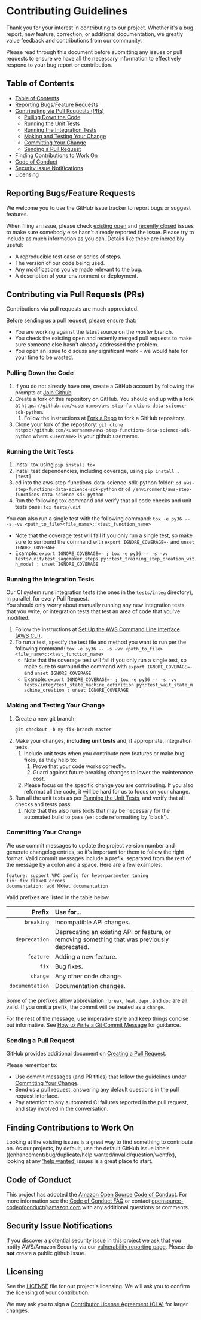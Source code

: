 # Contributing Guidelines

Thank you for your interest in contributing to our project. Whether it's a bug report, new feature, correction, or additional
documentation, we greatly value feedback and contributions from our community.

Please read through this document before submitting any issues or pull requests to ensure we have all the necessary
information to effectively respond to your bug report or contribution.


## Table of Contents

* [Table of Contents](#table-of-contents)
* [Reporting Bugs/Feature Requests](#reporting-bugsfeature-requests)
* [Contributing via Pull Requests (PRs)](#contributing-via-pull-requests-prs) 
  * [Pulling Down the Code](#pulling-down-the-code)
  * [Running the Unit Tests](#running-the-unit-tests)
  * [Running the Integration Tests](#running-the-integration-tests)
  * [Making and Testing Your Change](#making-and-testing-your-change)
  * [Committing Your Change](#committing-your-change)
  * [Sending a Pull Request](#sending-a-pull-request)
* [Finding Contributions to Work On](#finding-contributions-to-work-on)
* [Code of Conduct](#code-of-conduct)
* [Security Issue Notifications](#security-issue-notifications)
* [Licensing](#licensing)

## Reporting Bugs/Feature Requests

We welcome you to use the GitHub issue tracker to report bugs or suggest features.

When filing an issue, please check [existing open](https://github.com/aws/aws-step-functions-data-science-sdk-python/issues) and [recently closed](https://github.com/aws/aws-step-functions-data-science-sdk-python/issues?utf8=%E2%9C%93&q=is%3Aissue%20is%3Aclosed%20) issues to make sure somebody else hasn't already
reported the issue. Please try to include as much information as you can. Details like these are incredibly useful:

* A reproducible test case or series of steps.
* The version of our code being used.
* Any modifications you've made relevant to the bug.
* A description of your environment or deployment.


## Contributing via Pull Requests (PRs)

Contributions via pull requests are much appreciated.

Before sending us a pull request, please ensure that:

* You are working against the latest source on the *master* branch.
* You check the existing open and recently merged pull requests to make sure someone else hasn't already addressed the problem.
* You open an issue to discuss any significant work - we would hate for your time to be wasted.

### Pulling Down the Code

1. If you do not already have one, create a GitHub account by following the prompts at [Join Github](https://github.com/join).
1. Create a fork of this repository on GitHub. You should end up with a fork at `https://github.com/<username>/aws-step-functions-data-science-sdk-python`.
   1. Follow the instructions at [Fork a Repo](https://help.github.com/en/articles/fork-a-repo) to fork a GitHub repository.
1. Clone your fork of the repository: `git clone https://github.com/<username>/aws-step-functions-data-science-sdk-python` where `<username>` is your github username.


### Running the Unit Tests 

1. Install tox using `pip install tox`
1. Install test dependencies, including coverage, using `pip install .[test]`
1. cd into the aws-step-functions-data-science-sdk-python folder: `cd aws-step-functions-data-science-sdk-python` or `cd /environment/aws-step-functions-data-science-sdk-python`
1. Run the following tox command and verify that all code checks and unit tests pass: `tox tests/unit`

You can also run a single test with the following command: `tox -e py36 -- -s -vv <path_to_file><file_name>::<test_function_name>`  
  * Note that the coverage test will fail if you only run a single test, so make sure to surround the command with `export IGNORE_COVERAGE=-` and `unset IGNORE_COVERAGE`
  * Example: `export IGNORE_COVERAGE=- ; tox -e py36 -- -s -vv tests/unit/test_sagemaker_steps.py::test_training_step_creation_with_model ; unset IGNORE_COVERAGE`


### Running the Integration Tests

Our CI system runs integration tests (the ones in the `tests/integ` directory), in parallel, for every Pull Request.  
You should only worry about manually running any new integration tests that you write, or integration tests that test an area of code that you've modified.  

1. Follow the instructions at [Set Up the AWS Command Line Interface (AWS CLI)](https://docs.aws.amazon.com/polly/latest/dg/setup-aws-cli.html).
1. To run a test, specify the test file and method you want to run per the following command: `tox -e py36 -- -s -vv <path_to_file><file_name>::<test_function_name>`
   * Note that the coverage test will fail if you only run a single test, so make sure to surround the command with `export IGNORE_COVERAGE=-` and `unset IGNORE_COVERAGE`
   * Example: `export IGNORE_COVERAGE=- ; tox -e py36 -- -s -vv tests/integ/test_state_machine_definition.py::test_wait_state_machine_creation ; unset IGNORE_COVERAGE`

### Making and Testing Your Change

1. Create a new git branch:
     ```shell
     git checkout -b my-fix-branch master
     ```
1. Make your changes, **including unit tests** and, if appropriate, integration tests.
   1. Include unit tests when you contribute new features or make bug fixes, as they help to:
      1. Prove that your code works correctly.
      1. Guard against future breaking changes to lower the maintenance cost.
   1. Please focus on the specific change you are contributing. If you also reformat all the code, it will be hard for us to focus on your change.
1. Run all the unit tests as per [Running the Unit Tests](#running-the-unit-tests), and verify that all checks and tests pass.
   1. Note that this also runs tools that may be necessary for the automated build to pass (ex: code reformatting by 'black').  


### Committing Your Change

We use commit messages to update the project version number and generate changelog entries, so it's important for them to follow the right format. Valid commit messages include a prefix, separated from the rest of the message by a colon and a space. Here are a few examples:

```
feature: support VPC config for hyperparameter tuning
fix: fix flake8 errors
documentation: add MXNet documentation
```

Valid prefixes are listed in the table below.

| Prefix          | Use for...                                                                                     |
|----------------:|:-----------------------------------------------------------------------------------------------|
| `breaking`      | Incompatible API changes.                                                                      |
| `deprecation`   | Deprecating an existing API or feature, or removing something that was previously deprecated.  |
| `feature`       | Adding a new feature.                                                                          |
| `fix`           | Bug fixes.                                                                                     |
| `change`        | Any other code change.                                                                         |
| `documentation` | Documentation changes.                                                                         |

Some of the prefixes allow abbreviation ; `break`, `feat`, `depr`, and `doc` are all valid. If you omit a prefix, the commit will be treated as a `change`.

For the rest of the message, use imperative style and keep things concise but informative. See [How to Write a Git Commit Message](https://chris.beams.io/posts/git-commit/) for guidance.


### Sending a Pull Request

GitHub provides additional document on [Creating a Pull Request](https://help.github.com/articles/creating-a-pull-request/).

Please remember to:
* Use commit messages (and PR titles) that follow the guidelines under [Committing Your Change](#committing-your-change).
* Send us a pull request, answering any default questions in the pull request interface.
* Pay attention to any automated CI failures reported in the pull request, and stay involved in the conversation.


## Finding Contributions to Work On

Looking at the existing issues is a great way to find something to contribute on. As our projects, by default, use the default GitHub issue labels ((enhancement/bug/duplicate/help wanted/invalid/question/wontfix), looking at any ['help wanted'](https://github.com/aws/aws-step-functions-data-science-sdk-python/labels/help%20wanted) issues is a great place to start.


## Code of Conduct

This project has adopted the [Amazon Open Source Code of Conduct](https://aws.github.io/code-of-conduct).
For more information see the [Code of Conduct FAQ](https://aws.github.io/code-of-conduct-faq) or contact
opensource-codeofconduct@amazon.com with any additional questions or comments.


## Security Issue Notifications

If you discover a potential security issue in this project we ask that you notify AWS/Amazon Security via our [vulnerability reporting page](http://aws.amazon.com/security/vulnerability-reporting/). Please do **not** create a public github issue.


## Licensing

See the [LICENSE](https://github.com/aws/aws-step-functions-data-science-sdk-python/blob/master/LICENSE) file for our project's licensing. We will ask you to confirm the licensing of your contribution.

We may ask you to sign a [Contributor License Agreement (CLA)](http://en.wikipedia.org/wiki/Contributor_License_Agreement) for larger changes.
